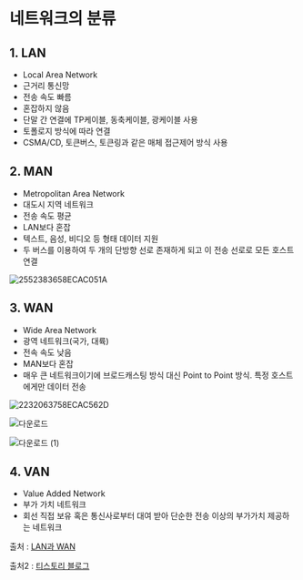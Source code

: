 # 네트워크의 분류

## 1. LAN

- Local Area Network
- 근거리 통신망
- 전송 속도 빠름
- 혼잡하지 않음
- 단말 간 연결에 TP케이블, 동축케이블, 광케이블 사용
- 토폴로지 방식에 따라 연결
- CSMA/CD, 토큰버스, 토큰링과 같은 매체 접근제어 방식 사용

## 2. MAN

- Metropolitan Area Network
- 대도시 지역 네트워크
- 전송 속도 평균
- LAN보다 혼잡
- 텍스트, 음성, 비디오 등 형태 데이터 지원
- 두 버스를 이용하여 두 개의 단방향 선로 존재하게 되고 이 전송 선로로 모든 호스트 연결

![2552383658ECAC051A](https://user-images.githubusercontent.com/14107090/192500847-68702375-7d0b-45d7-875f-d9b50292b175.png)



## 3. WAN

- Wide Area Network
- 광역 네트워크(국가, 대륙)
- 전속 속도 낮음
- MAN보다 혼잡
- 매우 큰 네트워크이기에 브로드캐스팅 방식 대신 Point to Point 방식. 특정 호스트에게만 데이터 전송

![2232063758ECAC562D](https://user-images.githubusercontent.com/14107090/192500942-ed058ee5-3d9c-4a84-a395-73dc8c08bc96.jpeg)

![다운로드](https://user-images.githubusercontent.com/14107090/192529912-c62c1b92-3f05-4307-96a0-bee0199bccd1.png)

![다운로드 (1)](https://user-images.githubusercontent.com/14107090/192529848-d6e5a7c1-8d42-4480-b982-efd93ee60334.png)



## 4. VAN

- Value Added Network
- 부가 가치 네트워크
- 회선 직접 보유 혹은 통신사로부터 대여 받아 단순한 전송 이상의 부가가치 제공하는 네트워크

출처 : [LAN과 WAN](https://m.blog.naver.com/PostView.naver?isHttpsRedirect=true&blogId=jvioonpe&logNo=220227238748)

출처2 : [티스토리 블로그](https://copycode.tistory.com/34)
